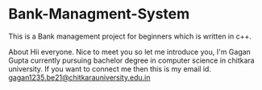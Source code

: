 # Bank-Managment-System
This is a Bank management project for beginners which is written in c++.

About
Hii everyone. Nice to meet you so let me introduce you, I'm Gagan Gupta currently pursuing bachelor degree in computer science in chitkara university. 
If you want to connect me then this is my email id.
gagan1235.be21@chitkarauniversity.edu.in




